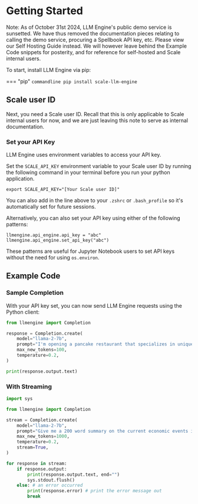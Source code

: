 # Getting Started

Note: As of October 31st 2024, LLM Engine's public demo service is sunsetted. We have thus removed the documentation 
pieces relating to calling the demo service, procuring a Spellbook API key, etc. Please view our Self Hosting Guide instead. 
We will however leave behind the Example Code snippets for posterity, and for reference for self-hosted and Scale internal users.

To start, install LLM Engine via pip:

=== "pip"
    ```commandline
    pip install scale-llm-engine
    ```

## Scale user ID

Next, you need a Scale user ID. Recall that this is only applicable to Scale internal users for now, and we are just leaving 
this note to serve as internal documentation.


### Set your API Key

LLM Engine uses environment variables to access your API key.

Set the `SCALE_API_KEY` environment variable to your Scale user ID by running the following command in your terminal before you run your python application.


```
export SCALE_API_KEY="[Your Scale user ID]"
```

You can also add in the line above to your `.zshrc` or `.bash_profile` so it's automatically set for future sessions.

Alternatively, you can also set your API key using either of the following patterns:
```
llmengine.api_engine.api_key = "abc"
llmengine.api_engine.set_api_key("abc")
```
These patterns are useful for Jupyter Notebook users to set API keys without the need for using `os.environ`.

## Example Code

### Sample Completion

With your API key set, you can now send LLM Engine requests using the Python client:


```py
from llmengine import Completion

response = Completion.create(
    model="llama-2-7b",
    prompt="I'm opening a pancake restaurant that specializes in unique pancake shapes, colors, and flavors. List 3 quirky names I could name my restaurant.",
    max_new_tokens=100,
    temperature=0.2,
)

print(response.output.text)
```

### With Streaming


```py
import sys

from llmengine import Completion

stream = Completion.create(
    model="llama-2-7b",
    prompt="Give me a 200 word summary on the current economic events in the US.",
    max_new_tokens=1000,
    temperature=0.2,
    stream=True,
)

for response in stream:
    if response.output:
        print(response.output.text, end="")
        sys.stdout.flush()
    else: # an error occurred
        print(response.error) # print the error message out 
        break
```
